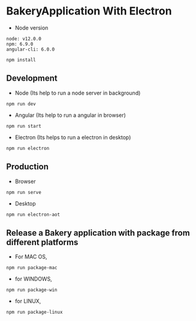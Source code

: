 # BakeryApplication With Electron

- Node version
```
node: v12.0.0
npm: 6.9.0
angular-cli: 6.0.0
```

```
npm install
```

## Development

- Node (Its help to run a node server in background)
```
npm run dev
```

- Angular (Its help to run a angular in browser)
```
npm run start
```

- Electron (Its helps to run a electron in desktop)
```
npm run electron
```

## Production
- Browser
```
npm run serve
```

- Desktop
```
npm run electron-aot
```

## Release a Bakery application with package from different platforms

- For MAC OS,
```
npm run package-mac
```

- for WINDOWS,
```
npm run package-win
```

- for LINUX,
```
npm run package-linux
```

